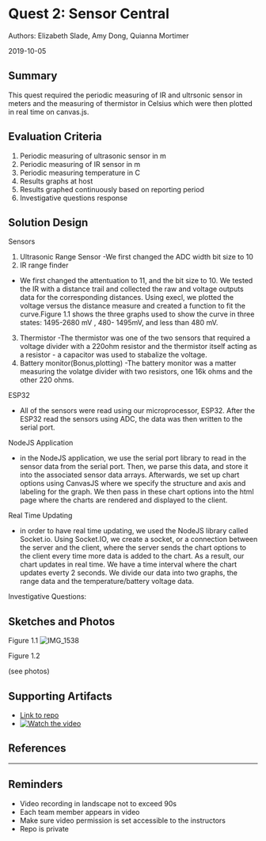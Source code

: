 # Quest 2: Sensor Central 
Authors: Elizabeth Slade, Amy Dong, Quianna Mortimer

2019-10-05

## Summary
This quest required the periodic measuring of IR and ultrsonic sensor in meters and the measuring of thermistor in Celsius which were then plotted in real time on canvas.js. 


## Evaluation Criteria
1. Periodic measuring of ultrasonic sensor in m
2. Periodic measuring of IR sensor in m
3. Periodic measuring temperature in C
4. Results graphs at host
5. Results graphed continuously based on reporting period
6. Investigative questions response


## Solution Design
Sensors
1. Ultrasonic Range Sensor
  -We first changed the ADC width bit size to 10
2. IR range finder
  - We first changed the attentuation to 11, and the bit size to 10. We tested the IR with a distance trail and collected the raw and voltage outputs data for the corresponding distances. Using execl, we plotted the voltage versus the distance measure and created a function to fit the curve.Figure 1.1 shows the three graphs used to show the curve in three states: 1495-2680 mV , 480- 1495mV, and less than 480 mV. 
3. Thermistor
  -The thermistor was one of the two sensors that required a voltage divider with a 220ohm resistor and the thermistor itself acting as a resistor - a capacitor was used to stabalize the voltage. 
4. Battery monitor(Bonus,plotting)
  -The battery monitor was a matter measuring the volatge divider with two resistors, one 16k ohms and the other 220 ohms. 
  
 ESP32 
 - All of the sensors were read using our microprocessor, ESP32. After the ESP32 read the sensors using ADC, the data was then written to the serial port.
 
 NodeJS Application
 - in the NodeJS application, we use the serial port library to read in the sensor data from the serial port. Then, we parse this data, and store it into the associated sensor data arrays. Afterwards, we set up chart options using CanvasJS where we specify the structure and axis and labeling for the graph. We then pass in these chart options into the html page where the charts are rendered and displayed to the client.
 
 Real Time Updating
 - in order to have real time updating, we used the NodeJS library called Socket.io. Using Socket.IO, we create a socket, or a connection between the server and the client, where the server sends the chart options to the client every time more data is added to the chart. As a result, our chart updates in real time. We have a time interval where the chart updates everty 2 seconds. We divide our data into two graphs, the range data and the temperature/battery voltage data.
 
 Investigative Questions: 
 
 

## Sketches and Photos
Figure 1.1
![IMG_1538](https://user-images.githubusercontent.com/24261732/66439077-8d1c8e00-e9fc-11e9-8a9c-28e2132ffe22.JPG)

Figure 1.2


(see photos)


## Supporting Artifacts
- [Link to repo]()
- [![Watch the video](https://img.youtube.com/vi/vtBfmNzGsuc/maxresdefault.jpg)](https://youtu.be/vtBfmNzGsuc)



## References

-----

## Reminders

- Video recording in landscape not to exceed 90s
- Each team member appears in video
- Make sure video permission is set accessible to the instructors
- Repo is private
